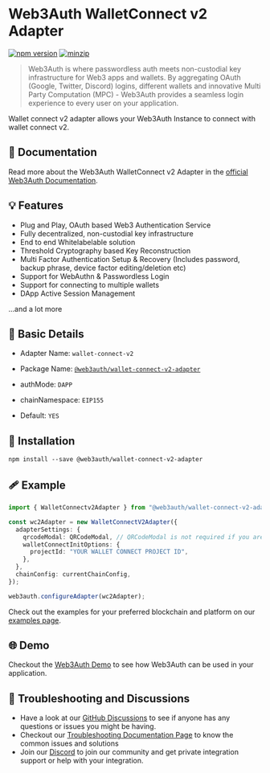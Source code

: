 # Web3Auth WalletConnect v2 Adapter

[![npm version](https://img.shields.io/npm/v/@web3auth/wallet-connect-v2-adapter?label=%22%22)](https://www.npmjs.com/package/@web3auth/wallet-connect-v2-adapter/v/latest)
[![minzip](https://img.shields.io/bundlephobia/minzip/@web3auth/wallet-connect-v2-adapter?label=%22%22)](https://bundlephobia.com/result?p=@web3auth/wallet-connect-v2-adapter@latest)

> Web3Auth is where passwordless auth meets non-custodial key infrastructure for Web3 apps and wallets. By aggregating OAuth (Google, Twitter, Discord) logins, different wallets and innovative Multi Party Computation (MPC) - Web3Auth provides a seamless login experience to every user on your application.

Wallet connect v2 adapter allows your Web3Auth Instance to connect with wallet connect v2.

## 📖 Documentation

Read more about the Web3Auth WalletConnect v2 Adapter in the [official Web3Auth Documentation](https://web3auth.io/docs/sdk/web/adapters/wallet-connect-v2).

## 💡 Features

- Plug and Play, OAuth based Web3 Authentication Service
- Fully decentralized, non-custodial key infrastructure
- End to end Whitelabelable solution
- Threshold Cryptography based Key Reconstruction
- Multi Factor Authentication Setup & Recovery (Includes password, backup phrase, device factor editing/deletion etc)
- Support for WebAuthn & Passwordless Login
- Support for connecting to multiple wallets
- DApp Active Session Management

...and a lot more

## 📄 Basic Details

- Adapter Name: `wallet-connect-v2`

- Package Name: [`@web3auth/wallet-connect-v2-adapter`](https://web3auth.io/docs/sdk/web/adapters/wallet-connect-v2)

- authMode: `DAPP`

- chainNamespace: `EIP155`

- Default: `YES`

## 🔗 Installation

```shell
npm install --save @web3auth/wallet-connect-v2-adapter
```

## 🩹 Example

```ts
import { WalletConnectv2Adapter } from "@web3auth/wallet-connect-v2-adapter";

const wc2Adapter = new WalletConnectV2Adapter({
  adapterSettings: {
    qrcodeModal: QRCodeModal, // QRCodeModal is not required if you are using web3auth modal
    walletConnectInitOptions: {
      projectId: "YOUR WALLET CONNECT PROJECT ID",
    },
  },
  chainConfig: currentChainConfig,
});

web3auth.configureAdapter(wc2Adapter);
```

Check out the examples for your preferred blockchain and platform on our [examples page](https://web3auth.io/docs/examples).

## 🌐 Demo

Checkout the [Web3Auth Demo](https://demo.web3auth.io) to see how Web3Auth can be used in your application.

## 💬 Troubleshooting and Discussions

- Have a look at our [GitHub Discussions](https://github.com/Web3Auth/Web3Auth/discussions?discussions_q=sort%3Atop) to see if anyone has any questions or issues you might be having.
- Checkout our [Troubleshooting Documentation Page](https://web3auth.io/docs/troubleshooting) to know the common issues and solutions
- Join our [Discord](https://discord.gg/web3auth) to join our community and get private integration support or help with your integration.
